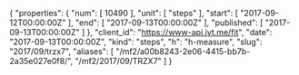 {
  "properties": {
    "num": [
      10490
    ],
    "unit": [
      "steps"
    ],
    "start": [
      "2017-09-12T00:00:00Z"
    ],
    "end": [
      "2017-09-13T00:00:00Z"
    ],
    "published": [
      "2017-09-13T00:00:00Z"
    ]
  },
  "client_id": "https://www-api.jvt.me/fit",
  "date": "2017-09-13T00:00:00Z",
  "kind": "steps",
  "h": "h-measure",
  "slug": "2017/09/trzx7",
  "aliases": [
    "/mf2/a00b8243-2e06-4415-bb7b-2a35e027e0f8/",
    "/mf2/2017/09/TRZX7"
  ]
}
